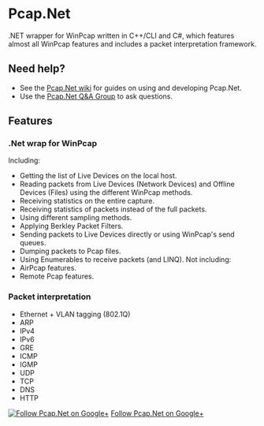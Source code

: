 # Pcap.Net
.NET wrapper for WinPcap written in C++/CLI and C#, which features almost all WinPcap features and includes a packet interpretation framework.

## Need help?
* See the [Pcap.Net wiki](https://github.com/PcapDotNet/Pcap.Net/wiki) for guides on using and developing Pcap.Net.
* Use the [Pcap.Net Q&A Group](https://groups.google.com/forum/#!forum/pcapdotnet) to ask questions.

## Features

### .Net wrap for WinPcap

Including:
* Getting the list of Live Devices on the local host.
* Reading packets from Live Devices (Network Devices) and Offline Devices (Files) using the different WinPcap methods.
* Receiving statistics on the entire capture.
* Receiving statistics of packets instead of the full packets.
* Using different sampling methods.
* Applying Berkley Packet Filters.
* Sending packets to Live Devices directly or using WinPcap's send queues.
* Dumping packets to Pcap files.
* Using Enumerables to receive packets (and LINQ).
Not including:
* AirPcap features.
* Remote Pcap features.

### Packet interpretation
* Ethernet + VLAN tagging (802.1Q)
* ARP
* IPv4
* IPv6
* GRE
* ICMP
* IGMP
* UDP
* TCP
* DNS
* HTTP

[![Follow Pcap.Net on Google+](https://ssl.gstatic.com/images/icons/gplus-32.png)](https://plus.google.com/111766834267147414574) [Follow Pcap.Net on Google+](https://plus.google.com/111766834267147414574)
